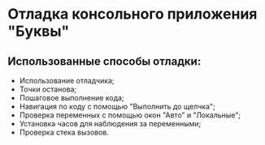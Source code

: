 # Отладка консольного приложения "Буквы"

## Использованные способы отладки:

*   Использование отладчика;
*   Точки останова;
*   Пошаговое выполнение кода;
*   Навигация по коду с помощью "Выполнить до щелчка";
*   Проверка переменных с помощью окон "Авто" и "Локальные";
*   Установка часов для наблюдения за переменными;
*   Проверка стека вызовов.
